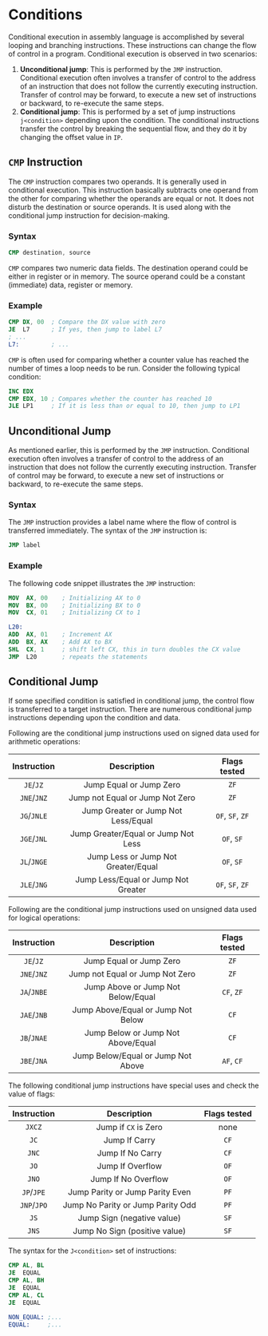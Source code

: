 # Conditions

Conditional execution in assembly language is accomplished by several looping and branching instructions. These instructions can change the flow of control in a program. Conditional execution is observed in two scenarios:

1. **Unconditional jump**: This is performed by the `JMP` instruction. Conditional execution often involves a transfer of control to the address of an instruction that does not follow the currently executing instruction. Transfer of control may be forward, to execute a new set of instructions or backward, to re-execute the same steps.
2. **Conditional jump**: This is performed by a set of jump instructions `j<condition>` depending upon the condition. The conditional instructions transfer the control by breaking the sequential flow, and they do it by changing the offset value in `IP`.

## `CMP` Instruction

The `CMP` instruction compares two operands. It is generally used in conditional execution. This instruction basically subtracts one operand from the other for comparing whether the operands are equal or not. It does not disturb the destination or source operands. It is used along with the conditional jump instruction for decision-making.

### Syntax

```nasm
CMP destination, source
```

`CMP` compares two numeric data fields. The destination operand could be either in register or in memory. The source operand could be a constant (immediate) data, register or memory.

### Example

```nasm
CMP DX,	00  ; Compare the DX value with zero
JE  L7      ; If yes, then jump to label L7
; ...
L7:         ; ...  
```

`CMP` is often used for comparing whether a counter value has reached the number of times a loop needs to be run. Consider the following typical condition:

```nasm
INC	EDX
CMP	EDX, 10	; Compares whether the counter has reached 10
JLE	LP1     ; If it is less than or equal to 10, then jump to LP1
```

## Unconditional Jump

As mentioned earlier, this is performed by the `JMP` instruction. Conditional execution often involves a transfer of control to the address of an instruction that does not follow the currently executing instruction. Transfer of control may be forward, to execute a new set of instructions or backward, to re-execute the same steps.

### Syntax

The `JMP` instruction provides a label name where the flow of control is transferred immediately. The syntax of the `JMP` instruction is:

```nasm
JMP	label
```

### Example

The following code snippet illustrates the `JMP` instruction:

```nasm
MOV  AX, 00    ; Initializing AX to 0
MOV  BX, 00    ; Initializing BX to 0
MOV  CX, 01    ; Initializing CX to 1

L20:
ADD  AX, 01    ; Increment AX
ADD  BX, AX    ; Add AX to BX
SHL  CX, 1     ; shift left CX, this in turn doubles the CX value
JMP  L20       ; repeats the statements
```

## Conditional Jump

If some specified condition is satisfied in conditional jump, the control flow is transferred to a target instruction. There are numerous conditional jump instructions depending upon the condition and data.

Following are the conditional jump instructions used on signed data used for arithmetic operations:

| Instruction |             Description             |   Flags tested   |
| :---------: | :---------------------------------: | :--------------: |
|  `JE`/`JZ`  |       Jump Equal or Jump Zero       |       `ZF`       |
| `JNE`/`JNZ` |   Jump not Equal or Jump Not Zero   |       `ZF`       |
| `JG`/`JNLE` | Jump Greater or Jump Not Less/Equal | `OF`, `SF`, `ZF` |
| `JGE`/`JNL` | Jump Greater/Equal or Jump Not Less |    `OF`, `SF`    |
| `JL`/`JNGE` | Jump Less or Jump Not Greater/Equal |    `OF`, `SF`    |
| `JLE`/`JNG` | Jump Less/Equal or Jump Not Greater | `OF`, `SF`, `ZF` |

Following are the conditional jump instructions used on unsigned data used for logical operations:

| Instruction |            Description             | Flags tested |
| :---------: | :--------------------------------: | :----------: |
|  `JE`/`JZ`  |      Jump Equal or Jump Zero       |     `ZF`     |
| `JNE`/`JNZ` |  Jump not Equal or Jump Not Zero   |     `ZF`     |
| `JA`/`JNBE` | Jump Above or Jump Not Below/Equal |  `CF`, `ZF`  |
| `JAE`/`JNB` | Jump Above/Equal or Jump Not Below |     `CF`     |
| `JB`/`JNAE` | Jump Below or Jump Not Above/Equal |     `CF`     |
| `JBE`/`JNA` | Jump Below/Equal or Jump Not Above |  `AF`, `CF`  |

The following conditional jump instructions have special uses and check the value of flags:

| Instruction |            Description            | Flags tested |
| :---------: | :-------------------------------: | :----------: |
|   `JXCZ`    |       Jump if `CX` is Zero        |     none     |
|    `JC`     |           Jump If Carry           |     `CF`     |
|    `JNC`    |         Jump If No Carry          |     `CF`     |
|    `JO`     |         Jump If Overflow          |     `OF`     |
|    `JNO`    |        Jump If No Overflow        |     `OF`     |
| `JP`/`JPE`  |  Jump Parity or Jump Parity Even  |     `PF`     |
| `JNP`/`JPO` | Jump No Parity or Jump Parity Odd |     `PF`     |
|    `JS`     |    Jump Sign (negative value)     |     `SF`     |
|    `JNS`    |   Jump No Sign (positive value)   |     `SF`     |

The syntax for the `J<condition>` set of instructions:

```nasm
CMP	AL, BL
JE	EQUAL
CMP	AL, BH
JE	EQUAL
CMP	AL, CL
JE	EQUAL

NON_EQUAL: ;...
EQUAL:     ;...
```



